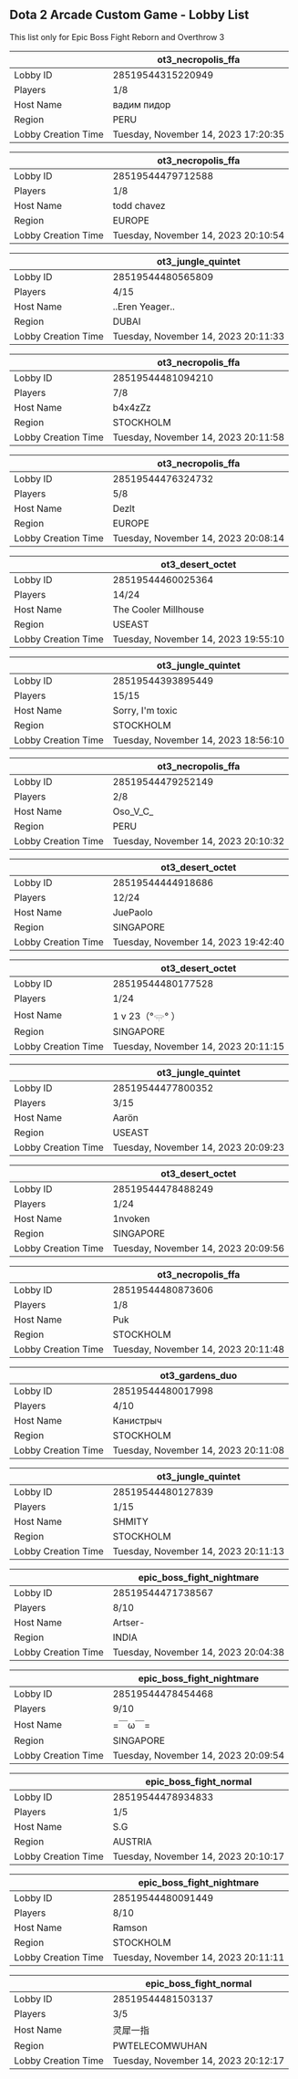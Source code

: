 ## Dota 2 Arcade Custom Game - Lobby List

This list only for Epic Boss Fight Reborn and Overthrow 3

|  | ot3_necropolis_ffa |
| ------ | ------ |
| Lobby ID | 28519544315220949 |
| Players | 1/8 |
| Host Name | вадим пидор |
| Region | PERU |
| Lobby Creation Time | Tuesday, November 14, 2023 17:20:35 |


|  | ot3_necropolis_ffa |
| ------ | ------ |
| Lobby ID | 28519544479712588 |
| Players | 1/8 |
| Host Name | todd chavez |
| Region | EUROPE |
| Lobby Creation Time | Tuesday, November 14, 2023 20:10:54 |


|  | ot3_jungle_quintet |
| ------ | ------ |
| Lobby ID | 28519544480565809 |
| Players | 4/15 |
| Host Name | ..Eren Yeager.. |
| Region | DUBAI |
| Lobby Creation Time | Tuesday, November 14, 2023 20:11:33 |


|  | ot3_necropolis_ffa |
| ------ | ------ |
| Lobby ID | 28519544481094210 |
| Players | 7/8 |
| Host Name | b4x4zZz |
| Region | STOCKHOLM |
| Lobby Creation Time | Tuesday, November 14, 2023 20:11:58 |


|  | ot3_necropolis_ffa |
| ------ | ------ |
| Lobby ID | 28519544476324732 |
| Players | 5/8 |
| Host Name | Dezlt |
| Region | EUROPE |
| Lobby Creation Time | Tuesday, November 14, 2023 20:08:14 |


|  | ot3_desert_octet |
| ------ | ------ |
| Lobby ID | 28519544460025364 |
| Players | 14/24 |
| Host Name | The Cooler Millhouse |
| Region | USEAST |
| Lobby Creation Time | Tuesday, November 14, 2023 19:55:10 |


|  | ot3_jungle_quintet |
| ------ | ------ |
| Lobby ID | 28519544393895449 |
| Players | 15/15 |
| Host Name | Sorry, I'm toxic |
| Region | STOCKHOLM |
| Lobby Creation Time | Tuesday, November 14, 2023 18:56:10 |


|  | ot3_necropolis_ffa |
| ------ | ------ |
| Lobby ID | 28519544479252149 |
| Players | 2/8 |
| Host Name | Oso_V_C_ |
| Region | PERU |
| Lobby Creation Time | Tuesday, November 14, 2023 20:10:32 |


|  | ot3_desert_octet |
| ------ | ------ |
| Lobby ID | 28519544444918686 |
| Players | 12/24 |
| Host Name | JuePaolo |
| Region | SINGAPORE |
| Lobby Creation Time | Tuesday, November 14, 2023 19:42:40 |


|  | ot3_desert_octet |
| ------ | ------ |
| Lobby ID | 28519544480177528 |
| Players | 1/24 |
| Host Name | 1 v 23（°𓂍° ） |
| Region | SINGAPORE |
| Lobby Creation Time | Tuesday, November 14, 2023 20:11:15 |


|  | ot3_jungle_quintet |
| ------ | ------ |
| Lobby ID | 28519544477800352 |
| Players | 3/15 |
| Host Name | Aarön |
| Region | USEAST |
| Lobby Creation Time | Tuesday, November 14, 2023 20:09:23 |


|  | ot3_desert_octet |
| ------ | ------ |
| Lobby ID | 28519544478488249 |
| Players | 1/24 |
| Host Name | 1nvoken |
| Region | SINGAPORE |
| Lobby Creation Time | Tuesday, November 14, 2023 20:09:56 |


|  | ot3_necropolis_ffa |
| ------ | ------ |
| Lobby ID | 28519544480873606 |
| Players | 1/8 |
| Host Name | Puk |
| Region | STOCKHOLM |
| Lobby Creation Time | Tuesday, November 14, 2023 20:11:48 |


|  | ot3_gardens_duo |
| ------ | ------ |
| Lobby ID | 28519544480017998 |
| Players | 4/10 |
| Host Name | Канистрыч |
| Region | STOCKHOLM |
| Lobby Creation Time | Tuesday, November 14, 2023 20:11:08 |


|  | ot3_jungle_quintet |
| ------ | ------ |
| Lobby ID | 28519544480127839 |
| Players | 1/15 |
| Host Name | SHMITY |
| Region | STOCKHOLM |
| Lobby Creation Time | Tuesday, November 14, 2023 20:11:13 |


|  | epic_boss_fight_nightmare |
| ------ | ------ |
| Lobby ID | 28519544471738567 |
| Players | 8/10 |
| Host Name | Artser- | GG |
| Region | INDIA |
| Lobby Creation Time | Tuesday, November 14, 2023 20:04:38 |


|  | epic_boss_fight_nightmare |
| ------ | ------ |
| Lobby ID | 28519544478454468 |
| Players | 9/10 |
| Host Name | =￣ω￣= |
| Region | SINGAPORE |
| Lobby Creation Time | Tuesday, November 14, 2023 20:09:54 |


|  | epic_boss_fight_normal |
| ------ | ------ |
| Lobby ID | 28519544478934833 |
| Players | 1/5 |
| Host Name | S.G |
| Region | AUSTRIA |
| Lobby Creation Time | Tuesday, November 14, 2023 20:10:17 |


|  | epic_boss_fight_nightmare |
| ------ | ------ |
| Lobby ID | 28519544480091449 |
| Players | 8/10 |
| Host Name | Ramson |
| Region | STOCKHOLM |
| Lobby Creation Time | Tuesday, November 14, 2023 20:11:11 |


|  | epic_boss_fight_normal |
| ------ | ------ |
| Lobby ID | 28519544481503137 |
| Players | 3/5 |
| Host Name | 灵犀一指 |
| Region | PWTELECOMWUHAN |
| Lobby Creation Time | Tuesday, November 14, 2023 20:12:17 |


